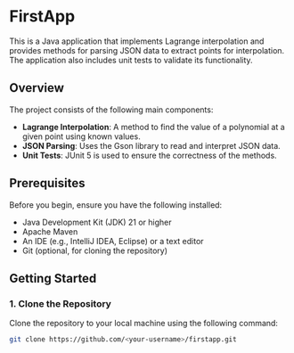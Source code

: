 # FirstApp

This is a Java application that implements Lagrange interpolation and provides methods for parsing JSON data to extract points for interpolation. The application also includes unit tests to validate its functionality.

## Overview

The project consists of the following main components:
- **Lagrange Interpolation**: A method to find the value of a polynomial at a given point using known values.
- **JSON Parsing**: Uses the Gson library to read and interpret JSON data.
- **Unit Tests**: JUnit 5 is used to ensure the correctness of the methods.

## Prerequisites

Before you begin, ensure you have the following installed:
- Java Development Kit (JDK) 21 or higher
- Apache Maven
- An IDE (e.g., IntelliJ IDEA, Eclipse) or a text editor
- Git (optional, for cloning the repository)

## Getting Started

### 1. Clone the Repository

Clone the repository to your local machine using the following command:

```bash
git clone https://github.com/<your-username>/firstapp.git

